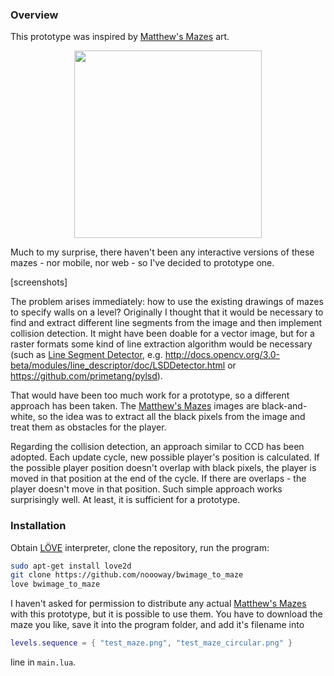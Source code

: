 ### Overview

This prototype was inspired by [Matthew's Mazes](https://www.matthewsmazes.com/) art.

<p align="center">
<a href="https://www.redbubble.com/people/matthewsmazes/works/26386240-the-lane-cafe-maze-galway-ireland?c=698690-galway-mazes"><img src="https://ih0.redbubble.net/image.369354728.6240/flat,1000x1000,075,f.jpg" width="300"/></a>
</p>

Much to my surprise, there haven't been any interactive versions of these mazes - nor mobile, nor web - so I've decided to prototype one.

[screenshots]

The problem arises immediately: how to use the existing drawings of mazes to specify walls on a level?
Originally I thought that it would be necessary to find and extract different line segments from the image and then implement collision detection. 
It might have been doable for a vector image, but for a raster formats some kind of line extraction algorithm would be necessary (such as [Line Segment Detector](http://www.ipol.im/pub/art/2012/gjmr-lsd/), e.g. http://docs.opencv.org/3.0-beta/modules/line_descriptor/doc/LSDDetector.html or https://github.com/primetang/pylsd).

That would have been too much work for a prototype, so a different approach has been taken.
The [Matthew's Mazes](https://www.matthewsmazes.com/) images are black-and-white,
so the idea was to extract all the black pixels from the image
and treat them as obstacles for the player. 

Regarding the collision detection, an approach similar to CCD has been adopted.
Each update cycle, new possible player's position is calculated. 
If the possible player position doesn't overlap with black pixels,
the player is moved in that position at the end of the cycle.
If there are overlaps - the player doesn't move in that position. 
Such simple approach works surprisingly well. At least, it is sufficient for a prototype. 

### Installation

Obtain [LÖVE](https://love2d.org/) interpreter, clone the repository, run the program:
```bash
sudo apt-get install love2d
git clone https://github.com/noooway/bwimage_to_maze
love bwimage_to_maze
```

I haven't asked for permission to distribute any actual
[Matthew's Mazes](https://www.matthewsmazes.com/)
with this prototype, but it is possible to use them.
You have to download the maze you like, save it into the program folder,
and add it's filename into
```lua
levels.sequence = { "test_maze.png", "test_maze_circular.png" }
```
line in `main.lua`.
